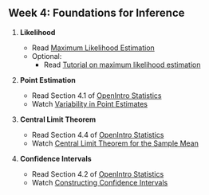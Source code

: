 Week 4: Foundations for Inference
-----------------------

1. __Likelihood__
    - Read [Maximum Likelihood Estimation](https://onlinecourses.science.psu.edu/stat414/node/191)
    - Optional:
        - Read [Tutorial on maximum likelihood estimation](http://times.cs.uiuc.edu/course/410/note/mle.pdf)

2. __Point Estimation__
    - Read Section 4.1 of [OpenIntro Statistics](https://drive.google.com/a/galvanize.com/file/d/0B-DHaDEbiOGkc1RycUtIcUtIelE/view)
	- Watch [Variability in Point Estimates](https://www.youtube.com/watch?v=DNIauUrRIEM)

3. __Central Limit Theorem__
    - Read Section 4.4 of [OpenIntro Statistics](https://drive.google.com/a/galvanize.com/file/d/0B-DHaDEbiOGkc1RycUtIcUtIelE/view)
	- Watch [Central Limit Theorem for the Sample Mean](https://www.youtube.com/watch?v=lsCc_pS3O28)

4. __Confidence Intervals__
    - Read Section 4.2 of [OpenIntro Statistics](https://drive.google.com/a/galvanize.com/file/d/0B-DHaDEbiOGkc1RycUtIcUtIelE/view)
	- Watch [Constructing Confidence Intervals](https://www.youtube.com/watch?v=FUaXoKdCre4)
